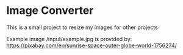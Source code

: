 # Image Converter
This is a small project to resize my images for other projects

Example image /input/example.jpg is provided by: https://pixabay.com/en/sunrise-space-outer-globe-world-1756274/